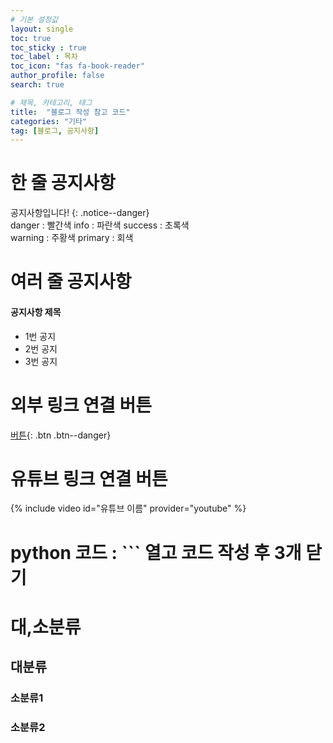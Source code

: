 ```yaml
---
# 기본 설정값
layout: single
toc: true
toc_sticky : true
toc_label : 목차
toc_icon: "fas fa-book-reader"
author_profile: false
search: true

# 제목, 카테고리, 태그
title:  "블로그 작성 참고 코드"
categories: "기타"
tag: [블로그, 공지사항]
---
```



# 한 줄 공지사항
공지사항입니다!
{: .notice--danger}     
danger : 빨간색      info : 파란색    success : 초록색     
warning : 주황색     primary : 회색 


# 여러 줄 공지사항
<div class="notice--success">
<h4>공지사항 제목</h4>
<ul>
    <li>1번 공지</li>
    <li>2번 공지</li>
    <li>3번 공지</li>
</ul>
</div>


# 외부 링크 연결 버튼
[버튼](https://www.google.com){: .btn .btn--danger}


# 유튜브 링크 연결 버튼
{% include video id="유튜브 이름" provider="youtube" %}


# python 코드 :  ``` 열고 코드 작성 후 3개 닫기


# 대,소분류
## 대분류
### 소분류1
### 소분류2